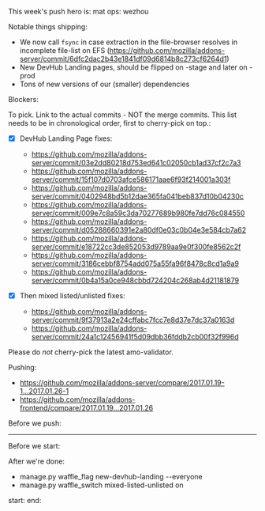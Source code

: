 This week's push hero is: mat
ops: wezhou

Notable things shipping:

* We now call `fsync` in case extraction in the file-browser resolves in incomplete file-list on EFS (https://github.com/mozilla/addons-server/commit/6dfc2dac2b43e1841df09d6814b8c273cf6264d1)
* New DevHub Landing pages, should be flipped on -stage and later on -prod
* Tons of new versions of our (smaller) dependencies


Blockers:


To pick.  Link to the actual commits - NOT the merge commits.  This list needs
to be in chronological order, first to cherry-pick on top.:

* [x] DevHub Landing Page fixes:
  * https://github.com/mozilla/addons-server/commit/03e2dd80218d753ed641c02050cb1ad37cf2c7a3
  * https://github.com/mozilla/addons-server/commit/15f107d0703afce586171aae6f93f214001a303f
  * https://github.com/mozilla/addons-server/commit/0402948bd5b12dae365fa041beb837d10b04230c
  * https://github.com/mozilla/addons-server/commit/009e7c8a59c3da70277689b980fe7dd76c084550
  * https://github.com/mozilla/addons-server/commit/d05288660391e2a80df0e03c0b04e3e584cb7a62
  * https://github.com/mozilla/addons-server/commit/e18722cc3de852053d9789aa9e0f300fe8562c2f
  * https://github.com/mozilla/addons-server/commit/3186cebbf8754add075a55fa96f8478c8cd1a9a9
  * https://github.com/mozilla/addons-server/commit/0b4a15a0ce948cbbd724204c268ab4d21181879

* [x] Then mixed listed/unlisted fixes:
  * https://github.com/mozilla/addons-server/commit/9f37913a2e24cffabc7fcc7e8d37e7dc37a0163d
  * https://github.com/mozilla/addons-server/commit/24a1c12456941f5d09dbb36fddb2cb00f32f996d


Please do *not* cherry-pick the latest amo-validator.

Pushing:

* https://github.com/mozilla/addons-server/compare/2017.01.19-1...2017.01.26-1
* https://github.com/mozilla/addons-frontend/compare/2017.01.19...2017.01.26


Before we push:

-------------------------------------------------------------------------------
Before we start:


After we're done:

* manage.py waffle_flag new-devhub-landing --everyone
* manage.py waffle_switch mixed-listed-unlisted on


start:
end:
